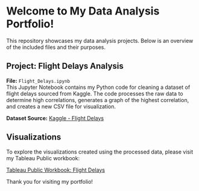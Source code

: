 # Welcome to My Data Analysis Portfolio!

This repository showcases my data analysis projects. Below is an overview of the included files and their purposes.

## Project: Flight Delays Analysis

**File:** `Flight_Delays.ipynb`  
This Jupyter Notebook contains my Python code for cleaning a dataset of flight delays sourced from Kaggle. The code processes the raw data to determine high correlations, generates a graph of the highest correlation, and creates a new CSV file for visualization.

**Dataset Source:** [Kaggle - Flight Delays](https://www.kaggle.com/datasets/mahoora00135/flights)

## Visualizations

To explore the visualizations created using the processed data, please visit my Tableau Public workbook:

[Tableau Public Workbook: Flight Delays](https://public.tableau.com/views/FlightDelays_17220050170630/Dashboard1?:language=en-US&publish=yes&:sid=&:redirect=auth&:display_count=n&:origin=viz_share_link)

Thank you for visiting my portfolio!
